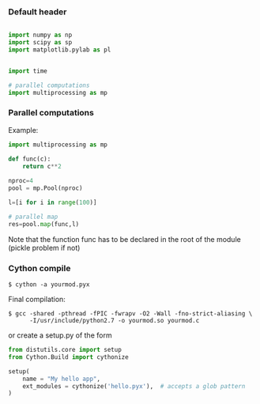 
### Default header

```python

import numpy as np
import scipy as sp
import matplotlib.pylab as pl


import time

# parallel computations
import multiprocessing as mp

```

### Parallel computations

Example:

```python
import multiprocessing as mp

def func(c):
    return c**2
    
nproc=4
pool = mp.Pool(nproc)

l=[i for i in range(100)]

# parallel map
res=pool.map(func,l)
```

Note that the function func has to be declared in the root of the module (pickle problem if not)


### Cython compile

```
$ cython -a yourmod.pyx
```

Final compilation:

```
$ gcc -shared -pthread -fPIC -fwrapv -O2 -Wall -fno-strict-aliasing \
      -I/usr/include/python2.7 -o yourmod.so yourmod.c
```

or create a setup.py of the form 
```python
from distutils.core import setup
from Cython.Build import cythonize

setup(
    name = "My hello app",
    ext_modules = cythonize('hello.pyx'),  # accepts a glob pattern
)
```



